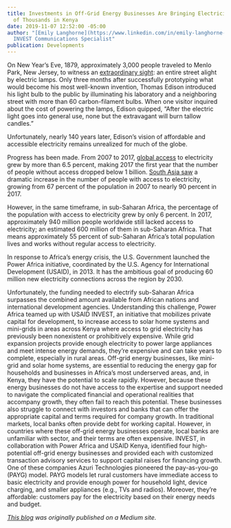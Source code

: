 ```yaml
---
title: Investments in Off-Grid Energy Businesses Are Bringing Electricity to Hundreds
  of Thousands in Kenya
date: 2019-11-07 12:52:00 -05:00
author: "[Emily Langhorne](https://www.linkedin.com/in/emily-langhorne-6307b956/),
  INVEST Communications Specialist"
publication: Developments
---
```


On New Year’s Eve, 1879, approximately 3,000 people traveled to Menlo Park, New Jersey, to witness an [extraordinary sight](https://www.history.com/news/when-edison-turned-night-into-day): an entire street alight by electric lamps. Only three months after successfully prototyping what would become his most well-known invention, Thomas Edison introduced his light bulb to the public by illuminating his laboratory and a neighboring street with more than 60 carbon-filament bulbs. When one visitor inquired about the cost of powering the lamps, Edison quipped, “After the electric light goes into general use, none but the extravagant will burn tallow candles.”

Unfortunately, nearly 140 years later, Edison’s vision of affordable and accessible electricity remains unrealized for much of the globe.

Progress has been made. From 2007 to 2017, [global access](https://data.worldbank.org/indicator/eg.elc.accs.zs?end=2017&start=2007) to electricity grew by more than 6.5 percent, making 2017 the first year that the number of people without access dropped below 1 billion. [South Asia saw](https://data.worldbank.org/indicator/EG.ELC.ACCS.ZS?end=2017&locations=8S&start=2007) a dramatic increase in the number of people with access to electricity, growing from 67 percent of the population in 2007 to nearly 90 percent in 2017.

However, in the same timeframe, in sub-Saharan Africa, the percentage of the population with access to electricity grew by only 6 percent. In 2017, approximately 940 million people worldwide still lacked access to electricity; an estimated 600 million of them in sub-Saharan Africa. That means approximately 55 percent of sub-Saharan Africa’s total population lives and works without regular access to electricity.

In response to Africa’s energy crisis, the U.S. Government launched the Power Africa initiative, coordinated by the U.S. Agency for International Development (USAID), in 2013. It has the ambitious goal of producing 60 million new electricity connections across the region by 2030.

Unfortunately, the funding needed to electrify sub-Saharan Africa surpasses the combined amount available from African nations and international development agencies. Understanding this challenge, Power Africa teamed up with USAID INVEST, an initiative that mobilizes private capital for development, to increase access to solar home systems and mini-grids in areas across Kenya where access to grid electricity has previously been nonexistent or prohibitively expensive.
While grid expansion projects provide enough electricity to power large appliances and meet intense energy demands, they’re expensive and can take years to complete, especially in rural areas. Off-grid energy businesses, like mini-grid and solar home systems, are essential to reducing the energy gap for households and businesses in Africa’s most underserved areas, and, in Kenya, they have the potential to scale rapidly. However, because these energy businesses do not have access to the expertise and support needed to navigate the complicated financial and operational realities that accompany growth, they often fail to reach this potential.
These businesses also struggle to connect with investors and banks that can offer the appropriate capital and terms required for company growth. In traditional markets, local banks often provide debt for working capital. However, in countries where these off-grid energy businesses operate, local banks are unfamiliar with sector, and their terms are often expensive.
INVEST, in collaboration with Power Africa and USAID Kenya, identified four high-potential off-grid energy businesses and provided each with customized transaction advisory services to support capital raises for financing growth.
One of these companies Azuri Technologies pioneered the pay-as-you-go (PAYG) model. PAYG models let rural customers have immediate access to basic electricity and provide enough power for household light, device charging, and smaller appliances (e.g., TVs and radios). Moreover, they’re affordable: customers pay for the electricity based on their energy needs and budget.


*[This blog](https://medium.com/@emily_langhorne/investments-in-off-grid-energy-businesses-expand-electricity-to-hundreds-of-thousands-in-kenya-b507c553a38a) was originally published on a Medium site.*